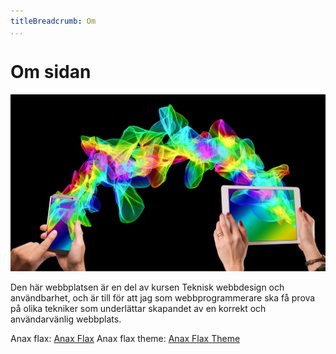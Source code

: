 ```yaml
---
titleBreadcrumb: Om
...
```


Om sidan
==============================================
<img class="img-about" src="../htdocs/img/design.jpg" alt="Design image">

Den här webbplatsen är en del av kursen Teknisk webbdesign och användbarhet, och är till för att jag som webbprogrammerare
ska få prova på olika tekniker som underlättar skapandet av en korrekt och användarvänlig webbplats.

Anax flax: [Anax Flax](https://github.com/Canjono/Anax-flax)
Anax flax theme: [Anax Flax Theme](https://github.com/Canjono/anax-flat-theme)
